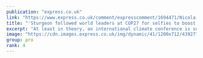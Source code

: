 ```yaml
---
publication: "express.co.uk"
link: "https://www.express.co.uk/comment/expresscomment/1694471/Nicola-Sturgeon-analysis-Sturgeon-followed-world-leaders-at-COP27-for-selfies"
title: "'Sturgeon followed world leaders at COP27 for selfies to boost her PR'"
excerpt: "At least in theory, an international climate conference is supposed to be a place where leaders of nations meet to discuss important issues. But for politicians who are not as powerful as they would l"
image: "https://cdn.images.express.co.uk/img/dynamic/41/1200x712/4392778.jpg?r=1668071748477"
group: pro
rank: 4
---
```

